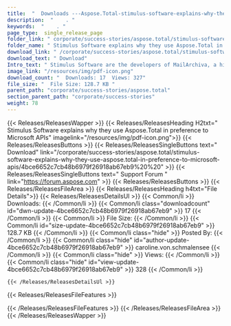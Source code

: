 ```yaml
---
title:  "  Downloads ---Aspose.Total-stimulus-software-explains-why-they-use-aspose.total-in-preference-to-microsoft-apis . " 
description:  "    . " 
keywords:  "    . " 
page_type:  single_release_page
folder_link: " corporate/success-stories/aspose.total/stimulus-software-explains-why-they-use-aspose.total-in-preference-to-microsoft-apis/"
folder_name: " Stimulus Software explains why they use Aspose.Total in preference to Microsoft APIs"
download_link: " /corporate/success-stories/aspose.total/stimulus-software-explains-why-they-use-aspose.total-in-preference-to-microsoft-apis/4bce6652c7cb48b6979f26918ab67eb9"
download_text: " Download"
Intro_text: " Stimulus Software are the developers of MailArchiva, a high quality email archiv..."
image_link: "/resources/img/pdf-icon.png"
download_count: "  Downloads: 17  Views: 327"
file_size: "  File Size: 128.7 KB "
parent_path: "corporate/success-stories/aspose.total"
section_parent_path: "corporate/success-stories"
weight: 78
---
```


{{< Releases/ReleasesWapper >}}
  {{< Releases/ReleasesHeading H2txt=" Stimulus Software explains why they use Aspose.Total in preference to Microsoft APIs" imagelink="/resources/img/pdf-icon.png">}}
  {{< Releases/ReleasesButtons >}}
    {{< Releases/ReleasesSingleButtons text=" Download" link="/corporate/success-stories/aspose.total/stimulus-software-explains-why-they-use-aspose.total-in-preference-to-microsoft-apis/4bce6652c7cb48b6979f26918ab67eb9%20%20" >}}
    {{< Releases/ReleasesSingleButtons text=" Support Forum " link="https://forum.aspose.com" >}}
  {{< Releases/ReleasesButtons >}}
  {{< Releases/ReleasesFileArea >}}
    {{< Releases/ReleasesHeading h4txt="File Details">}}
    {{< Releases/ReleasesDetailsUl >}}
            {{< Common/li  >}} Downloads: {{< /Common/li >}} 
      {{< Common/li class="downloadcount" id="dwn-update-4bce6652c7cb48b6979f26918ab67eb9" >}} 17 {{< /Common/li >}} 
      {{< Common/li  >}} File Size: {{< /Common/li >}} 
      {{< Common/li id="size-update-4bce6652c7cb48b6979f26918ab67eb9" >}} 128.7 KB {{< /Common/li >}} 
      {{< Common/li  class="hide" >}} Posted By: {{< /Common/li >}} 
      {{< Common/li class="hide" id="author-update-4bce6652c7cb48b6979f26918ab67eb9" >}} caroline.von.schmalensee {{< /Common/li >}} 
      {{< Common/li class="hide"  >}} Views: {{< /Common/li >}} 
      {{< Common/li class="hide" id="view-update-4bce6652c7cb48b6979f26918ab67eb9" >}} 328 {{< /Common/li >}} 

    {{< /Releases/ReleasesDetailsUl >}}

  {{< Releases/ReleasesFileFeatures >}}
      
  {{< /Releases/ReleasesFileFeatures >}}
 {{< /Releases/ReleasesFileArea >}}
{{< /Releases/ReleasesWapper >}}


